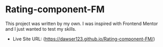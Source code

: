# Rating-component-FM
This project was written by my own. I was inspired with Frontend Mentor and I just wanted to test my skills.
- Live Site URL: (https://dawser123.github.io/Rating-component-FM/)
